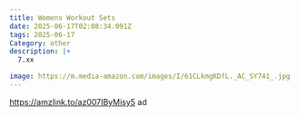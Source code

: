 ```yaml
---
title: Womens Workout Sets
date: 2025-06-17T02:08:34.091Z
tags: 2025-06-17
Category: other
description: |+
  7.xx 

image: https://m.media-amazon.com/images/I/61CLkmgKDfL._AC_SY741_.jpg
---
```

https://amzlink.to/az007IByMisy5   ad